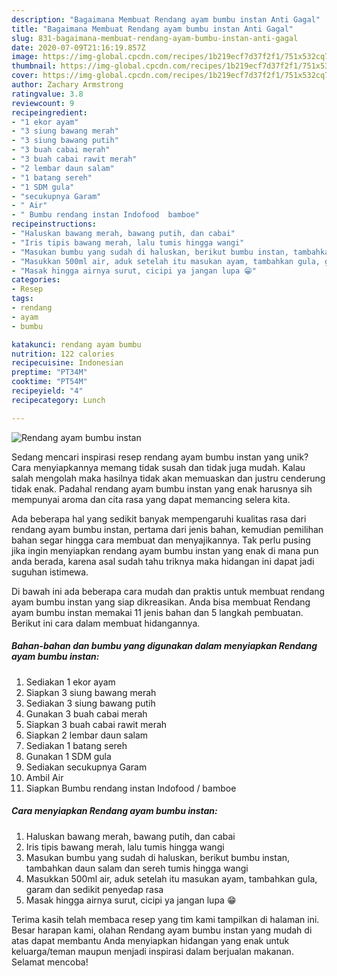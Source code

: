 ```yaml
---
description: "Bagaimana Membuat Rendang ayam bumbu instan Anti Gagal"
title: "Bagaimana Membuat Rendang ayam bumbu instan Anti Gagal"
slug: 831-bagaimana-membuat-rendang-ayam-bumbu-instan-anti-gagal
date: 2020-07-09T21:16:19.857Z
image: https://img-global.cpcdn.com/recipes/1b219ecf7d37f2f1/751x532cq70/rendang-ayam-bumbu-instan-foto-resep-utama.jpg
thumbnail: https://img-global.cpcdn.com/recipes/1b219ecf7d37f2f1/751x532cq70/rendang-ayam-bumbu-instan-foto-resep-utama.jpg
cover: https://img-global.cpcdn.com/recipes/1b219ecf7d37f2f1/751x532cq70/rendang-ayam-bumbu-instan-foto-resep-utama.jpg
author: Zachary Armstrong
ratingvalue: 3.8
reviewcount: 9
recipeingredient:
- "1 ekor ayam"
- "3 siung bawang merah"
- "3 siung bawang putih"
- "3 buah cabai merah"
- "3 buah cabai rawit merah"
- "2 lembar daun salam"
- "1 batang sereh"
- "1 SDM gula"
- "secukupnya Garam"
- " Air"
- " Bumbu rendang instan Indofood  bamboe"
recipeinstructions:
- "Haluskan bawang merah, bawang putih, dan cabai"
- "Iris tipis bawang merah, lalu tumis hingga wangi"
- "Masukan bumbu yang sudah di haluskan, berikut bumbu instan, tambahkan daun salam dan sereh tumis hingga wangi"
- "Masukkan 500ml air, aduk setelah itu masukan ayam, tambahkan gula, garam dan sedikit penyedap rasa"
- "Masak hingga airnya surut, cicipi ya jangan lupa 😁"
categories:
- Resep
tags:
- rendang
- ayam
- bumbu

katakunci: rendang ayam bumbu 
nutrition: 122 calories
recipecuisine: Indonesian
preptime: "PT34M"
cooktime: "PT54M"
recipeyield: "4"
recipecategory: Lunch

---
```



![Rendang ayam bumbu instan](https://img-global.cpcdn.com/recipes/1b219ecf7d37f2f1/751x532cq70/rendang-ayam-bumbu-instan-foto-resep-utama.jpg)

Sedang mencari inspirasi resep rendang ayam bumbu instan yang unik? Cara menyiapkannya memang tidak susah dan tidak juga mudah. Kalau salah mengolah maka hasilnya tidak akan memuaskan dan justru cenderung tidak enak. Padahal rendang ayam bumbu instan yang enak harusnya sih mempunyai aroma dan cita rasa yang dapat memancing selera kita.



Ada beberapa hal yang sedikit banyak mempengaruhi kualitas rasa dari rendang ayam bumbu instan, pertama dari jenis bahan, kemudian pemilihan bahan segar hingga cara membuat dan menyajikannya. Tak perlu pusing jika ingin menyiapkan rendang ayam bumbu instan yang enak di mana pun anda berada, karena asal sudah tahu triknya maka hidangan ini dapat jadi suguhan istimewa.


Di bawah ini ada beberapa cara mudah dan praktis untuk membuat rendang ayam bumbu instan yang siap dikreasikan. Anda bisa membuat Rendang ayam bumbu instan memakai 11 jenis bahan dan 5 langkah pembuatan. Berikut ini cara dalam membuat hidangannya.

<!--inarticleads1-->

##### Bahan-bahan dan bumbu yang digunakan dalam menyiapkan Rendang ayam bumbu instan:

1. Sediakan 1 ekor ayam
1. Siapkan 3 siung bawang merah
1. Sediakan 3 siung bawang putih
1. Gunakan 3 buah cabai merah
1. Siapkan 3 buah cabai rawit merah
1. Siapkan 2 lembar daun salam
1. Sediakan 1 batang sereh
1. Gunakan 1 SDM gula
1. Sediakan secukupnya Garam
1. Ambil  Air
1. Siapkan  Bumbu rendang instan Indofood / bamboe




<!--inarticleads2-->

##### Cara menyiapkan Rendang ayam bumbu instan:

1. Haluskan bawang merah, bawang putih, dan cabai
1. Iris tipis bawang merah, lalu tumis hingga wangi
1. Masukan bumbu yang sudah di haluskan, berikut bumbu instan, tambahkan daun salam dan sereh tumis hingga wangi
1. Masukkan 500ml air, aduk setelah itu masukan ayam, tambahkan gula, garam dan sedikit penyedap rasa
1. Masak hingga airnya surut, cicipi ya jangan lupa 😁




Terima kasih telah membaca resep yang tim kami tampilkan di halaman ini. Besar harapan kami, olahan Rendang ayam bumbu instan yang mudah di atas dapat membantu Anda menyiapkan hidangan yang enak untuk keluarga/teman maupun menjadi inspirasi dalam berjualan makanan. Selamat mencoba!
